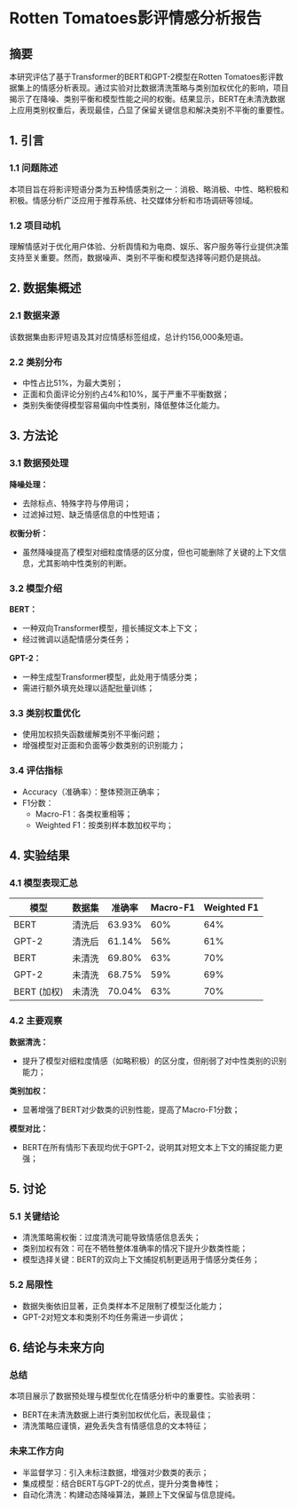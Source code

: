 
# Rotten Tomatoes影评情感分析报告

## 摘要
本研究评估了基于Transformer的BERT和GPT-2模型在Rotten Tomatoes影评数据集上的情感分析表现。通过实验对比数据清洗策略与类别加权优化的影响，项目揭示了在降噪、类别平衡和模型性能之间的权衡。结果显示，BERT在未清洗数据上应用类别权重后，表现最佳，凸显了保留关键信息和解决类别不平衡的重要性。

## 1. 引言

### 1.1 问题陈述
本项目旨在将影评短语分类为五种情感类别之一：消极、略消极、中性、略积极和积极。情感分析广泛应用于推荐系统、社交媒体分析和市场调研等领域。

### 1.2 项目动机
理解情感对于优化用户体验、分析舆情和为电商、娱乐、客户服务等行业提供决策支持至关重要。然而，数据噪声、类别不平衡和模型选择等问题仍是挑战。

## 2. 数据集概述

### 2.1 数据来源
该数据集由影评短语及其对应情感标签组成，总计约156,000条短语。

### 2.2 类别分布
- 中性占比51%，为最大类别；
- 正面和负面评论分别约占4%和10%，属于严重不平衡数据；
- 类别失衡使得模型容易偏向中性类别，降低整体泛化能力。

## 3. 方法论

### 3.1 数据预处理
**降噪处理：**
- 去除标点、特殊字符与停用词；
- 过滤掉过短、缺乏情感信息的中性短语；

**权衡分析：**
- 虽然降噪提高了模型对细粒度情感的区分度，但也可能删除了关键的上下文信息，尤其影响中性类别的判断。

### 3.2 模型介绍
**BERT：**
- 一种双向Transformer模型，擅长捕捉文本上下文；
- 经过微调以适配情感分类任务；

**GPT-2：**
- 一种生成型Transformer模型，此处用于情感分类；
- 需进行额外填充处理以适配批量训练；

### 3.3 类别权重优化
- 使用加权损失函数缓解类别不平衡问题；
- 增强模型对正面和负面等少数类别的识别能力；

### 3.4 评估指标
- Accuracy（准确率）：整体预测正确率；
- F1分数：
  - Macro-F1：各类权重相等；
  - Weighted F1：按类别样本数加权平均；

## 4. 实验结果

### 4.1 模型表现汇总

| 模型 | 数据集 | 准确率 | Macro-F1 | Weighted F1 |
|------|--------|--------|-----------|--------------|
| BERT | 清洗后 | 63.93% | 60%       | 64%          |
| GPT-2 | 清洗后 | 61.14% | 56%       | 61%          |
| BERT | 未清洗 | 69.80% | 63%       | 70%          |
| GPT-2 | 未清洗 | 68.75% | 59%       | 69%          |
| BERT (加权) | 未清洗 | 70.04% | 63%       | 70%          |

### 4.2 主要观察

**数据清洗：**
- 提升了模型对细粒度情感（如略积极）的区分度，但削弱了对中性类别的识别能力；

**类别加权：**
- 显著增强了BERT对少数类的识别性能，提高了Macro-F1分数；

**模型对比：**
- BERT在所有情形下表现均优于GPT-2，说明其对短文本上下文的捕捉能力更强；

## 5. 讨论

### 5.1 关键结论
- 清洗策略需权衡：过度清洗可能导致情感信息丢失；
- 类别加权有效：可在不牺牲整体准确率的情况下提升少数类性能；
- 模型选择关键：BERT的双向上下文捕捉机制更适用于情感分类任务；

### 5.2 局限性
- 数据失衡依旧显著，正负类样本不足限制了模型泛化能力；
- GPT-2对短文本和类别不均任务需进一步调优；

## 6. 结论与未来方向

### 总结
本项目展示了数据预处理与模型优化在情感分析中的重要性。实验表明：
- BERT在未清洗数据上进行类别加权优化后，表现最佳；
- 清洗策略应谨慎，避免丢失含有情感信息的文本特征；

### 未来工作方向
- 半监督学习：引入未标注数据，增强对少数类的表示；
- 集成模型：结合BERT与GPT-2的优点，提升分类鲁棒性；
- 自动化清洗：构建动态降噪算法，兼顾上下文保留与信息提纯。
